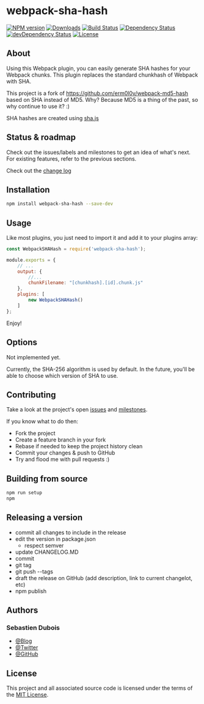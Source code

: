 # webpack-sha-hash

[![NPM version](https://img.shields.io/npm/v/webpack-sha-hash.svg)](https://www.npmjs.com/package/webpack-sha-hash)
[![Downloads](https://img.shields.io/npm/dm/webpack-sha-hash.svg)](https://www.npmjs.com/package/webpack-sha-hash)
[![Build Status](https://secure.travis-ci.org/dsebastien/webpack-sha-hash.png?branch=master)](https://travis-ci.org/dsebastien/webpack-sha-hash)
[![Dependency Status](https://david-dm.org/dsebastien/webpack-sha-hash.svg?theme=shields.io&style=flat)](https://david-dm.org/dsebastien/webpack-sha-hash)
[![devDependency Status](https://david-dm.org/dsebastien/webpack-sha-hash/dev-status.svg?theme=shields.io&style=flat)](https://david-dm.org/dsebastien/webpack-sha-hash#info=devDependencies)
[![License](https://img.shields.io/cocoapods/l/AFNetworking.svg)](LICENSE.MD)

## About
Using this Webpack plugin, you can easily generate SHA hashes for your Webpack chunks.
This plugin replaces the standard chunkhash of Webpack with SHA.

This project is a fork of https://github.com/erm0l0v/webpack-md5-hash based on SHA instead of MD5.
Why? Because MD5 is a thing of the past, so why continue to use it? :)

SHA hashes are created using [sha.js](https://www.npmjs.com/package/sha.js)

## Status & roadmap
Check out the issues/labels and milestones to get an idea of what's next.
For existing features, refer to the previous sections.

Check out the [change log](CHANGELOG.MD)

## Installation
``` bash
npm install webpack-sha-hash --save-dev
```

## Usage
Like most plugins, you just need to import it and add it to your plugins array:

``` javascript
const WebpackSHAHash = require('webpack-sha-hash');

module.exports = {
    // ...
    output: {
        //...
        chunkFilename: "[chunkhash].[id].chunk.js"
    },
    plugins: [
        new WebpackSHAHash()
    ]
};
```

Enjoy!

## Options
Not implemented yet.

Currently, the SHA-256 algorithm is used by default. In the future, you'll be able to choose which version of SHA to use.

## Contributing
Take a look at the project's open [issues](https://github.com/dsebastien/webpack-sha-hash/issues) and [milestones](https://github.com/dsebastien/webpack-sha-hash/milestones).

If you know what to do then:
* Fork the project
* Create a feature branch in your fork
* Rebase if needed to keep the project history clean
* Commit your changes & push to GitHub
* Try and flood me with pull requests :)

## Building from source
``` bash
npm run setup
npm
```

## Releasing a version
* commit all changes to include in the release
* edit the version in package.json
  * respect semver
* update CHANGELOG.MD
* commit
* git tag <version>
* git push --tags
* draft the release on GitHub (add description, link to current changelot, etc)
* npm publish

## Authors
### Sebastien Dubois
* [@Blog](https://www.dsebastien.net)
* [@Twitter](https://twitter.com/dSebastien)
* [@GitHub](https://github.com/dSebastien)

## License
This project and all associated source code is licensed under the terms of the [MIT License](https://en.wikipedia.org/wiki/MIT_License).

